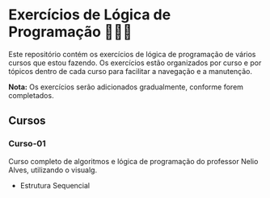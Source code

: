 # Exercícios de Lógica de Programação 🧠🤯😬

Este repositório contém os exercícios de lógica de programação de vários cursos que estou fazendo. Os exercícios estão organizados por curso e por tópicos dentro de cada curso para facilitar a navegação e a manutenção.

**Nota:** Os exercícios serão adicionados gradualmente, conforme forem completados.

## Cursos

### Curso-01
Curso completo de algoritmos e lógica de programação do professor Nelio Alves, utilizando o visualg.

- Estrutura Sequencial
